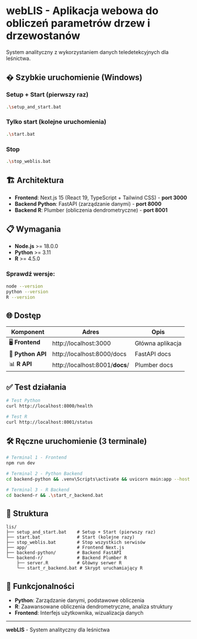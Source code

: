 # webLIS - Aplikacja webowa do obliczeń parametrów drzew i drzewostanów

System analityczny z wykorzystaniem danych teledetekcyjnych dla leśnictwa.

## � Szybkie uruchomienie (Windows)

### Setup + Start (pierwszy raz)

```bash
.\setup_and_start.bat
```

### Tylko start (kolejne uruchomienia)

```bash
.\start.bat
```

### Stop

```bash
.\stop_weblis.bat
```

## 🏗️ Architektura

- **Frontend**: Next.js 15 (React 19, TypeScript + Tailwind CSS) - **port 3000**
- **Backend Python**: FastAPI (zarządzanie danymi) - **port 8000**
- **Backend R**: Plumber (obliczenia dendrometryczne) - **port 8001**

## 📋 Wymagania

- **Node.js** >= 18.0.0
- **Python** >= 3.11
- **R** >= 4.5.0

### Sprawdź wersje:

```bash
node --version
python --version
R --version
```

## 🌐 Dostęp

| Komponent         | Adres                           | Opis             |
| ----------------- | ------------------------------- | ---------------- |
| 🖥️ **Frontend**   | http://localhost:3000           | Główna aplikacja |
| 🐍 **Python API** | http://localhost:8000/docs      | FastAPI docs     |
| 📊 **R API**      | http://localhost:8001/**docs**/ | Plumber docs     |

## ✅ Test działania

```bash
# Test Python
curl http://localhost:8000/health

# Test R
curl http://localhost:8001/status
```

## 🛠️ Ręczne uruchomienie (3 terminale)

```bash
# Terminal 1 - Frontend
npm run dev

# Terminal 2 - Python Backend
cd backend-python && .venv\Scripts\activate && uvicorn main:app --host 0.0.0.0 --port 8000 --reload

# Terminal 3 - R Backend
cd backend-r && .\start_r_backend.bat
```

## 📁 Struktura

```
lis/
├── setup_and_start.bat    # Setup + Start (pierwszy raz)
├── start.bat              # Start (kolejne razy)
├── stop_weblis.bat        # Stop wszystkich serwisów
├── app/                   # Frontend Next.js
├── backend-python/        # Backend FastAPI
└── backend-r/             # Backend Plumber R
    ├── server.R           # Główny serwer R
    └── start_r_backend.bat # Skrypt uruchamiający R
```

## 🎯 Funkcjonalności

- **Python**: Zarządzanie danymi, podstawowe obliczenia
- **R**: Zaawansowane obliczenia dendrometryczne, analiza struktury
- **Frontend**: Interfejs użytkownika, wizualizacja danych

---

**webLIS** - System analityczny dla leśnictwa
